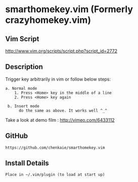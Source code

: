 smarthomekey.vim (Formerly crazyhomekey.vim)
================
## Vim Script
http://www.vim.org/scripts/script.php?script_id=2772

## Description
Trigger <Home> key arbitrarily in vim or follow below steps: 

    a. Normal mode 
        1. Press <Home> key in the middle of a line 
        2. Press <Home> key again 

     b. Insert mode 
          do the same as above. It works well ^_^ 

Take a look at demo film : http://vimeo.com/6433112 

## GitHub
	https://github.com/chenkaie/smarthomekey.vim
 
## Install Details
	Place in ~/.vim/plugin (to load at start up)
